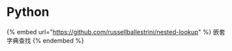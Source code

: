 # Python

{% embed url="https://github.com/russellballestrini/nested-lookup" %}
嵌套字典查找
{% endembed %}

